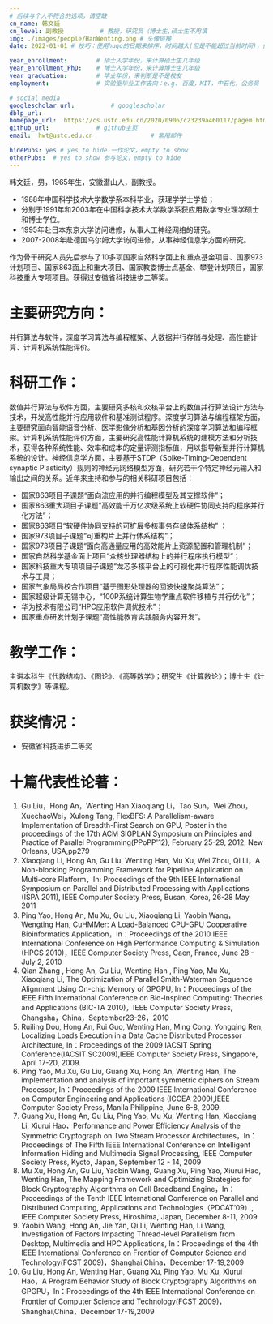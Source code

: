 ```yaml
---
# 后续与个人不符合的选项，请空缺
cn_name: 韩文廷
cn_level: 副教授          # 教授，研究员（博士生,硕士生不用填
img: ./images/people/HanWenting.png # 头像链接
date: 2022-01-01 # 技巧：使用hugo的日期来排序，时间越大(但是不能超过当前时间)，优先级越高。默认时间0001-01-01

year_enrollment:        # 硕士入学年份，来计算硕士生几年级
year_enrollment_PhD:    # 博士入学年份，来计算博士生几年级
year_graduation:        # 毕业年份，来判断是不是校友
employment:             # 实验室毕业工作去向：e.g. 百度，MIT，中石化，公务员

# social media
googlescholar_url:          # googlescholar
dblp_url: 
homepage_url:  https://cs.ustc.edu.cn/2020/0906/c23239a460117/pagem.htm        # 个人博客
github_url:             # github主页
email:  hwt@ustc.edu.cn                # 常用邮件

hidePubs: yes # yes to hide 一作论文，empty to show
otherPubs:  # yes to show 参与论文，empty to hide
---
```


韩文廷，男，1965年生，安徽潜山人，副教授。

- 1988年中国科学技术大学数学系本科毕业，获理学学士学位；
- 分别于1991年和2003年在中国科学技术大学数学系获应用数学专业理学硕士和博士学位。
- 1995年赴日本东京大学访问进修，从事人工神经网络的研究。
- 2007-2008年赴德国乌尔姆大学访问进修，从事神经信息学方面的研究。

作为骨干研究人员先后参与了10多项国家自然科学面上和重点基金项目、国家973计划项目、国家863面上和重大项目、国家教委博士点基金、攀登计划项目，国家科技重大专项项目。获得过安徽省科技进步二等奖。

# 主要研究方向：

并行算法与软件，深度学习算法与编程框架、大数据并行存储与处理、高性能计算、计算机系统性能评价。

# 科研工作：

数值并行算法与软件方面，主要研究多核和众核平台上的数值并行算法设计方法与技术，开发高性能并行应用软件和基准测试程序。深度学习算法与编程框架方面，主要研究面向智能语音分析、医学影像分析和基因分析的深度学习算法和编程框架。计算机系统性能评价方面，主要研究高性能计算机系统的建模方法和分析技术，获得各种系统性能、效率和成本的定量评测指标值，用以指导新型并行计算机系统的设计。神经信息学方面，主要基于STDP（Spike-Timing-Dependent synaptic Plasticity）规则的神经元网络模型方面，研究若干个特定神经元输入和输出之间的关系。近年来主持和参与的相关科研项目包括：

- 国家863项目子课题“面向流应用的并行编程模型及其支撑软件”；
- 国家863重大项目子课题“高效能千万亿次级系统上软硬件协同支持的程序并行化方法”；
- 国家863项目“软硬件协同支持的可扩展多核事务存储体系结构” ；
- 国家973项目子课题“可重构片上并行体系结构”；
- 国家973项目子课题“面向高通量应用的高效能片上资源配置和管理机制”；
- 国家自然科学基金面上项目“众核处理器结构上的并行程序执行模型”；
- 国家科技重大专项项目子课题“龙芯多核平台上的可视化并行程序性能调优技术与工具；
- 国家气象局局校合作项目“基于图形处理器的回波快速聚类算法”；
- 国家超级计算无锡中心，“100P系统计算生物学重点软件移植与并行优化”；
- 华为技术有限公司“HPC应用软件调优技术”；
- 国家重点研发计划子课题“高性能教育实践服务内容开发”。

# 教学工作：

主讲本科生《代数结构》、《图论》、《高等数学》；研究生《计算数论》；博士生《计算机数学》等课程。

# 获奖情况：

- 安徽省科技进步二等奖

# 十篇代表性论著：

1. Gu Liu，Hong An，Wenting Han Xiaoqiang Li，Tao Sun，Wei Zhou，XuechaoWei，Xulong Tang, FlexBFS: A Parallelism-aware Implementation of Breadth-First Search on GPU, Poster in the proceedings of the 17th ACM SIGPLAN Symposium on Principles and Practice of Parallel Programming(PPoPP'12), February 25-29, 2012, New Orleans, USA,pp279
2. Xiaoqiang Li, Hong An, Gu Liu, Wenting Han, Mu Xu, Wei Zhou, Qi Li，A Non-blocking Programming Framework for Pipeline Application on Multi-core Platform，In: Proceedings of the 9th IEEE International Symposium on Parallel and Distributed Processing with Applications (ISPA 2011), IEEE Computer Society Press, Busan, Korea, 26-28 May 2011
3. Ping Yao, Hong An, Mu Xu, Gu Liu, Xiaoqiang Li, Yaobin Wang，Wengting Han, CuHMMer: A Load-Balanced CPU-GPU Cooperative Bioinformatics Application，In：Proceedings of the 2010 IEEE International Conference on High Performance Computing & Simulation (HPCS 2010)，IEEE Computer Society Press, Caen, France, June 28 - July 2, 2010
4. Qian Zhang , Hong An, Gu Liu, Wenting Han , Ping Yao, Mu Xu, Xiaoqiang Li, The Optimization of Parallel Smith-Waterman Sequence Alignment Using On-chip Memory of GPGPU, In：Proceedings of the IEEE Fifth International Conference on Bio-Inspired Computing: Theories and Applications (BIC-TA 2010)，IEEE Computer Society Press, Changsha，China，September23-26，2010
5. Ruiling Dou, Hong An, Rui Guo, Wenting Han, Ming Cong, Yongqing Ren, Localizing Loads Execution in a Data Cache Distributed Processor Architecture, In：Proceedings of the 2009 IACSIT Spring Conference(IACSIT SC2009),IEEE Computer Society Press, Singapore, April 17-20, 2009.
6. Ping Yao, Mu Xu, Gu Liu, Guang Xu, Hong An, Wenting Han, The implementation and analysis of important symmetric ciphers on Stream Processor, In：Proceedings of the 2009 IEEE International Conference on Computer Engineering and Applications (ICCEA 2009),IEEE Computer Society Press, Manila Philippine, June 6-8, 2009.
7. Guang Xu, Hong An, Gu Liu, Ping Yao, Mu Xu, Wenting Han, Xiaoqiang Li, Xiurui Hao，Performance and Power Efficiency Analysis of the Symmetric Cryptograph on Two Stream Processor Architectures，In：Proceedings of The Fifth IEEE International Conference on Intelligent Information Hiding and Multimedia Signal Processing, IEEE Computer Society Press, Kyoto, Japan, September 12 - 14, 2009
8. Mu Xu, Hong An, Gu Liu, Yaobin Wang, Guang Xu, Ping Yao, Xiurui Hao, Wenting Han, The Mapping Framework and Optimizing Strategies for Block Cryptography Algorithms on Cell Broadband Engine，In：Proceedings of  the Tenth IEEE International Conference on Parallel and Distributed Computing, Applications and Technologies（PDCAT’09）, IEEE Computer Society Press, Hiroshima, Japan, December 8-11, 2009
9. Yaobin Wang, Hong An, Jie Yan, Qi Li, Wenting Han, Li Wang, Investigation of Factors Impacting Thread-level Parallelism from Desktop, Multimedia and HPC Applications, In：Proceedings of the 4th IEEE  International Conference on Frontier of Computer Science and Technology(FCST 2009)，Shanghai,China，December 17-19,2009
10. Gu Liu, Hong An, Wenting Han, Guang Xu, Ping Yao, Mu Xu, Xiurui Hao，A Program Behavior Study of Block Cryptography Algorithms on GPGPU，In：Proceedings of the 4th IEEE International Conference on Frontier of Computer Science and Technology(FCST 2009)，Shanghai,China，December 17-19,2009